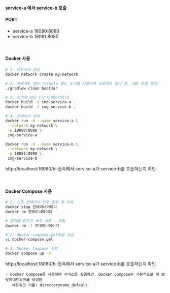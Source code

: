 #### service-a 에서 service-b 호출

#### PORT
- service-a 18080:8080
- service-b 18081:8080

<br>

#### Docker 사용
```bash
# 1. 네트워크 생성
docker network create my-network

# 2. 프로젝트 빌드 (Gradle 빌드 도구를 사용하여 프로젝트 정리 후, JAR 파일 생성)
./gradlew clean bootJar

# 3. 이미지 생성 (각 디렉토리에서)
docker build -t img-service-a .
docker build -t img-service-b .

# 4. 컨테이너 생성
docker run -d --name service-a \
 --network my-network \
 -p 18080:8080 \
 img-service-a

docker run -d --name service-b \
 --network my-network \
 -p 18081:8080 \
 img-service-b
```

http://localhost:18080/hi
접속해서 service-a가 service-b를 호출하는지 확인

<br>

#### Docker Compose 사용
```bash
# 1. 기존 컨테이너 모두 중지 후 삭제
docker stop 컨테이너아이디
docker rm 컨테이너아이디

# 중지를 안하고 바로 삭제 - 위험
docker rm -f 컨테이너아이디

# 2. docker-compose.yml파일 생성
vi docker-compose.yml

# 3. Docker Compose 실행
docker compose up -d

```
http://localhost:18080/hi
접속해서 service-a가 service-b를 호출하는지 확인

    💡 Docker Compose를 사용하여 서비스를 실행하면, Docker Compose는 기본적으로 새 브릿지네트워크를 생성함
       네트워크 이름: directoryname_default
